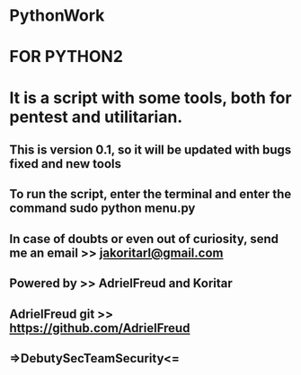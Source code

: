 # PythonWork
# FOR PYTHON2
# It is a script with some tools, both for pentest and utilitarian.
## This is version 0.1, so it will be updated with bugs fixed and new tools
## To run the script, enter the terminal and enter the command sudo python menu.py
## In case of doubts or even out of curiosity, send me an email >> jakoritarl@gmail.com
## Powered by >> AdrielFreud and  Koritar 
## AdrielFreud git >> https://github.com/AdrielFreud
## =>DebutySecTeamSecurity<=
